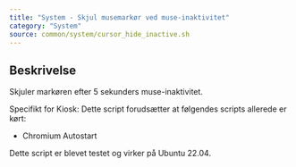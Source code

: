 ```yaml
---
title: "System - Skjul musemarkør ved muse-inaktivitet"
category: "System"
source: common/system/cursor_hide_inactive.sh
---
```


## Beskrivelse
Skjuler markøren efter 5 sekunders muse-inaktivitet.

Specifikt for Kiosk:
  Dette script forudsætter at følgendes scripts allerede er kørt:
  - Chromium Autostart

Dette script er blevet testet og virker på Ubuntu 22.04.